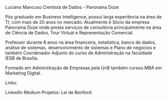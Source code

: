 Luciano Mancuso
Cientista de Dados - Panorama Doze

Pós graduado em Business Intelligence, possui larga experiência na área de TI, com mais de 20 anos no mercado. Atualmente é Sócio da empresa Panorama Doze onde presta serviços de consultoria principalmente na área de Ciência de Dados, Tour Virtual e Representação Comercial.

Professor durante 8 anos na área financeira, estatística, banco de dados, análise de sistemas, desenvolvimento de sistemas e Plano de negócios e também Coordenador Adjunto do curso de Administração na faculdade IESB de Brasília.

Formado em Administração de Empresas pela UnB também cursou MBA em Marketing Digital.

Links:

LinkedIn
Medium
Projetos:
Lei de Benford:
